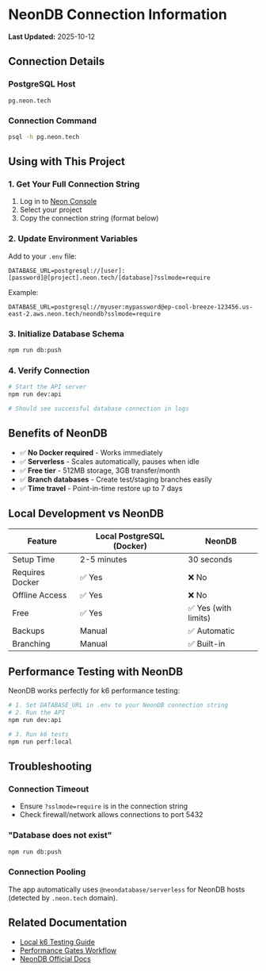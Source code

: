 # NeonDB Connection Information

**Last Updated:** 2025-10-12

## Connection Details

### PostgreSQL Host
```
pg.neon.tech
```

### Connection Command
```bash
psql -h pg.neon.tech
```

## Using with This Project

### 1. Get Your Full Connection String

1. Log in to [Neon Console](https://console.neon.tech)
2. Select your project
3. Copy the connection string (format below)

### 2. Update Environment Variables

Add to your `.env` file:

```env
DATABASE_URL=postgresql://[user]:[password]@[project].neon.tech/[database]?sslmode=require
```

Example:
```env
DATABASE_URL=postgresql://myuser:mypassword@ep-cool-breeze-123456.us-east-2.aws.neon.tech/neondb?sslmode=require
```

### 3. Initialize Database Schema

```bash
npm run db:push
```

### 4. Verify Connection

```bash
# Start the API server
npm run dev:api

# Should see successful database connection in logs
```

## Benefits of NeonDB

- ✅ **No Docker required** - Works immediately
- ✅ **Serverless** - Scales automatically, pauses when idle
- ✅ **Free tier** - 512MB storage, 3GB transfer/month
- ✅ **Branch databases** - Create test/staging branches easily
- ✅ **Time travel** - Point-in-time restore up to 7 days

## Local Development vs NeonDB

| Feature | Local PostgreSQL (Docker) | NeonDB |
|---------|---------------------------|---------|
| Setup Time | 2-5 minutes | 30 seconds |
| Requires Docker | ✅ Yes | ❌ No |
| Offline Access | ✅ Yes | ❌ No |
| Free | ✅ Yes | ✅ Yes (with limits) |
| Backups | Manual | ✅ Automatic |
| Branching | Manual | ✅ Built-in |

## Performance Testing with NeonDB

NeonDB works perfectly for k6 performance testing:

```bash
# 1. Set DATABASE_URL in .env to your NeonDB connection string
# 2. Run the API
npm run dev:api

# 3. Run k6 tests
npm run perf:local
```

## Troubleshooting

### Connection Timeout
- Ensure `?sslmode=require` is in the connection string
- Check firewall/network allows connections to port 5432

### "Database does not exist"
```bash
npm run db:push
```

### Connection Pooling
The app automatically uses `@neondatabase/serverless` for NeonDB hosts (detected by `.neon.tech` domain).

## Related Documentation

- [Local k6 Testing Guide](local-k6-testing-guide.md)
- [Performance Gates Workflow](../.github/workflows/performance-gates.yml)
- [NeonDB Official Docs](https://neon.tech/docs/introduction)

